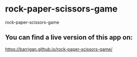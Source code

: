 # rock-paper-scissors-game
rock-paper-scissors-game

## You can find a live version of this app on:
https://barrigan.github.io/rock-paper-scissors-game/

